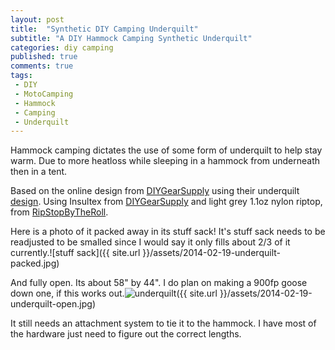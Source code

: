 ```yaml
---
layout: post
title:  "Synthetic DIY Camping Underquilt"
subtitle: "A DIY Hammock Camping Synthetic Underquilt"
categories: diy camping
published: true
comments: true
tags:
 - DIY
 - MotoCamping
 - Hammock
 - Camping
 - Underquilt
---
```


Hammock camping dictates the use of some form of underquilt to help stay warm. Due to more heatloss while sleeping in a hammock from underneath then in a tent.

Based on the online design from [DIYGearSupply][diygearsupply] using their underquilt [design][underquilt]. Using Insultex from [DIYGearSupply][diygearsupply] and light grey 1.1oz nylon riptop, from [RipStopByTheRoll][ripstop].

Here is a photo of it packed away in its stuff sack! It's  stuff sack needs to be readjusted to be smalled since I would say it only fills about 2/3 of it currently.![stuff sack]({{ site.url }}/assets/2014-02-19-underquilt-packed.jpg)

And fully open. Its about 58" by 44". I do plan on making a 900fp goose down one, if this works out.![underquilt]({{ site.url }}/assets/2014-02-19-underquilt-open.jpg)

It still needs an attachment system to tie it to the hammock. I have most of the hardware just need to figure out the correct lengths.

[diygearsupply]: http://diygearsupply.com/
[underquilt]: http://diygearsupply.com/wp-content/uploads/2013/10/DIYGS-InsultexUQ-lowres.jpg
[ripstop]: http://ripstopbytheroll.com/

